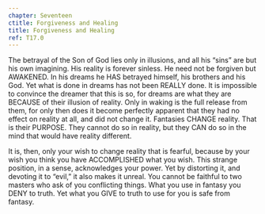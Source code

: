 ```yaml
---
chapter: Seventeen
ctitle: Forgiveness and Healing
title: Forgiveness and Healing
ref: T17.0
---
```


The betrayal of the Son of God lies only in illusions, and all his
“sins” are but his own imagining. His reality is forever sinless. He
need not be forgiven but AWAKENED. In his dreams he HAS betrayed
himself, his brothers and his God. Yet what is done in dreams has not
been REALLY done. It is impossible to convince the dreamer that this is
so, for dreams are what they are BECAUSE of their illusion of reality.
Only in waking is the full release from them, for only then does it
become perfectly apparent that they had no effect on reality at all, and
did not change it. Fantasies CHANGE reality. That is their PURPOSE. They
cannot do so in reality, but they CAN do so in the mind that would have
reality different.

It is, then, only your wish to change reality that is fearful, because
by your wish you think you have ACCOMPLISHED what you wish. This strange
position, in a sense, acknowledges your power. Yet by distorting it, and
devoting it to “evil,” it also makes it unreal. You cannot be faithful
to two masters who ask of you conflicting things. What you use in
fantasy you DENY to truth. Yet what you GIVE to truth to use for you is
safe from fantasy.

